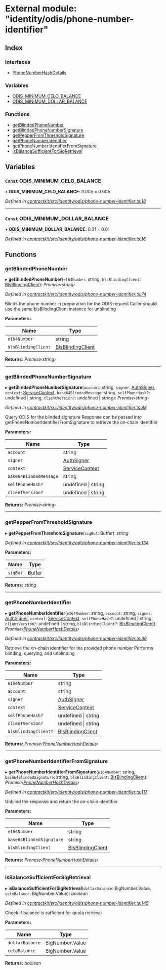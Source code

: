 # External module: "identity/odis/phone-number-identifier"

## Index

### Interfaces

* [PhoneNumberHashDetails](../interfaces/_identity_odis_phone_number_identifier_.phonenumberhashdetails.md)

### Variables

* [ODIS_MINIMUM_CELO_BALANCE](_identity_odis_phone_number_identifier_.md#const-odis_minimum_celo_balance)
* [ODIS_MINIMUM_DOLLAR_BALANCE](_identity_odis_phone_number_identifier_.md#const-odis_minimum_dollar_balance)

### Functions

* [getBlindedPhoneNumber](_identity_odis_phone_number_identifier_.md#getblindedphonenumber)
* [getBlindedPhoneNumberSignature](_identity_odis_phone_number_identifier_.md#getblindedphonenumbersignature)
* [getPepperFromThresholdSignature](_identity_odis_phone_number_identifier_.md#getpepperfromthresholdsignature)
* [getPhoneNumberIdentifier](_identity_odis_phone_number_identifier_.md#getphonenumberidentifier)
* [getPhoneNumberIdentifierFromSignature](_identity_odis_phone_number_identifier_.md#getphonenumberidentifierfromsignature)
* [isBalanceSufficientForSigRetrieval](_identity_odis_phone_number_identifier_.md#isbalancesufficientforsigretrieval)

## Variables

### `Const` ODIS_MINIMUM_CELO_BALANCE

• **ODIS_MINIMUM_CELO_BALANCE**: *0.005* = 0.005

*Defined in [contractkit/src/identity/odis/phone-number-identifier.ts:18](https://github.com/celo-org/celo-monorepo/blob/master/packages/contractkit/src/identity/odis/phone-number-identifier.ts#L18)*

___

### `Const` ODIS_MINIMUM_DOLLAR_BALANCE

• **ODIS_MINIMUM_DOLLAR_BALANCE**: *0.01* = 0.01

*Defined in [contractkit/src/identity/odis/phone-number-identifier.ts:16](https://github.com/celo-org/celo-monorepo/blob/master/packages/contractkit/src/identity/odis/phone-number-identifier.ts#L16)*

## Functions

###  getBlindedPhoneNumber

▸ **getBlindedPhoneNumber**(`e164Number`: string, `blsBlindingClient`: [BlsBlindingClient](../interfaces/_identity_odis_bls_blinding_client_.blsblindingclient.md)): *Promise‹string›*

*Defined in [contractkit/src/identity/odis/phone-number-identifier.ts:74](https://github.com/celo-org/celo-monorepo/blob/master/packages/contractkit/src/identity/odis/phone-number-identifier.ts#L74)*

Blinds the phone number in preparation for the ODIS request
Caller should use the same blsBlindingClient instance for unblinding

**Parameters:**

Name | Type |
------ | ------ |
`e164Number` | string |
`blsBlindingClient` | [BlsBlindingClient](../interfaces/_identity_odis_bls_blinding_client_.blsblindingclient.md) |

**Returns:** *Promise‹string›*

___

###  getBlindedPhoneNumberSignature

▸ **getBlindedPhoneNumberSignature**(`account`: string, `signer`: [AuthSigner](_identity_odis_query_.md#authsigner), `context`: [ServiceContext](../interfaces/_identity_odis_query_.servicecontext.md), `base64BlindedMessage`: string, `selfPhoneHash?`: undefined | string, `clientVersion?`: undefined | string): *Promise‹string›*

*Defined in [contractkit/src/identity/odis/phone-number-identifier.ts:88](https://github.com/celo-org/celo-monorepo/blob/master/packages/contractkit/src/identity/odis/phone-number-identifier.ts#L88)*

Query ODIS for the blinded signature
Response can be passed into getPhoneNumberIdentifierFromSignature
to retrieve the on-chain identifier

**Parameters:**

Name | Type |
------ | ------ |
`account` | string |
`signer` | [AuthSigner](_identity_odis_query_.md#authsigner) |
`context` | [ServiceContext](../interfaces/_identity_odis_query_.servicecontext.md) |
`base64BlindedMessage` | string |
`selfPhoneHash?` | undefined &#124; string |
`clientVersion?` | undefined &#124; string |

**Returns:** *Promise‹string›*

___

###  getPepperFromThresholdSignature

▸ **getPepperFromThresholdSignature**(`sigBuf`: Buffer): *string*

*Defined in [contractkit/src/identity/odis/phone-number-identifier.ts:134](https://github.com/celo-org/celo-monorepo/blob/master/packages/contractkit/src/identity/odis/phone-number-identifier.ts#L134)*

**Parameters:**

Name | Type |
------ | ------ |
`sigBuf` | Buffer |

**Returns:** *string*

___

###  getPhoneNumberIdentifier

▸ **getPhoneNumberIdentifier**(`e164Number`: string, `account`: string, `signer`: [AuthSigner](_identity_odis_query_.md#authsigner), `context`: [ServiceContext](../interfaces/_identity_odis_query_.servicecontext.md), `selfPhoneHash?`: undefined | string, `clientVersion?`: undefined | string, `blsBlindingClient?`: [BlsBlindingClient](../interfaces/_identity_odis_bls_blinding_client_.blsblindingclient.md)): *Promise‹[PhoneNumberHashDetails](../interfaces/_identity_odis_phone_number_identifier_.phonenumberhashdetails.md)›*

*Defined in [contractkit/src/identity/odis/phone-number-identifier.ts:36](https://github.com/celo-org/celo-monorepo/blob/master/packages/contractkit/src/identity/odis/phone-number-identifier.ts#L36)*

Retrieve the on-chain identifier for the provided phone number
Performs blinding, querying, and unblinding

**Parameters:**

Name | Type |
------ | ------ |
`e164Number` | string |
`account` | string |
`signer` | [AuthSigner](_identity_odis_query_.md#authsigner) |
`context` | [ServiceContext](../interfaces/_identity_odis_query_.servicecontext.md) |
`selfPhoneHash?` | undefined &#124; string |
`clientVersion?` | undefined &#124; string |
`blsBlindingClient?` | [BlsBlindingClient](../interfaces/_identity_odis_bls_blinding_client_.blsblindingclient.md) |

**Returns:** *Promise‹[PhoneNumberHashDetails](../interfaces/_identity_odis_phone_number_identifier_.phonenumberhashdetails.md)›*

___

###  getPhoneNumberIdentifierFromSignature

▸ **getPhoneNumberIdentifierFromSignature**(`e164Number`: string, `base64BlindedSignature`: string, `blsBlindingClient`: [BlsBlindingClient](../interfaces/_identity_odis_bls_blinding_client_.blsblindingclient.md)): *Promise‹[PhoneNumberHashDetails](../interfaces/_identity_odis_phone_number_identifier_.phonenumberhashdetails.md)›*

*Defined in [contractkit/src/identity/odis/phone-number-identifier.ts:117](https://github.com/celo-org/celo-monorepo/blob/master/packages/contractkit/src/identity/odis/phone-number-identifier.ts#L117)*

Unblind the response and return the on-chain identifier

**Parameters:**

Name | Type |
------ | ------ |
`e164Number` | string |
`base64BlindedSignature` | string |
`blsBlindingClient` | [BlsBlindingClient](../interfaces/_identity_odis_bls_blinding_client_.blsblindingclient.md) |

**Returns:** *Promise‹[PhoneNumberHashDetails](../interfaces/_identity_odis_phone_number_identifier_.phonenumberhashdetails.md)›*

___

###  isBalanceSufficientForSigRetrieval

▸ **isBalanceSufficientForSigRetrieval**(`dollarBalance`: BigNumber.Value, `celoBalance`: BigNumber.Value): *boolean*

*Defined in [contractkit/src/identity/odis/phone-number-identifier.ts:145](https://github.com/celo-org/celo-monorepo/blob/master/packages/contractkit/src/identity/odis/phone-number-identifier.ts#L145)*

Check if balance is sufficient for quota retrieval

**Parameters:**

Name | Type |
------ | ------ |
`dollarBalance` | BigNumber.Value |
`celoBalance` | BigNumber.Value |

**Returns:** *boolean*
